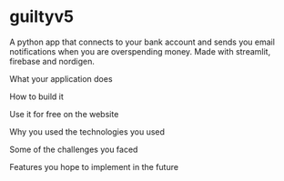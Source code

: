 # guiltyv5
A python app that connects to your bank account and sends you email notifications when you are overspending money. Made with streamlit, firebase and nordigen.

What your application does

How to build it

Use it for free on the website

Why you used the technologies you used

Some of the challenges you faced

Features you hope to implement in the future



